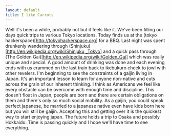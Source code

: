 ```yaml
---
layout: default
title: I like Carrots
---
```


Well it's been a while, probably not but it feels like it. We've been filling our days quick trips to various Tokyo locations. Today finds us at the (tokyo hackerspace)[http://tokyohackerspace.org] for a BBQ.
Last night was spent drunkenly wandering through (Shinjuku)[http://en.wikipedia.org/wiki/Shinjuku,_Tokyo] and a quick pass through (The Golden Gai)[http://en.wikipedia.org/wiki/Golden_Gai] which was really unique and special. A good amount of drinking was done and each evening ends with us crammed on the last train back to ikebukuro cheek to jowl with other revelers. I'm beginning to see the constraints of a gaijin living in Japan.
It's an important lesson to learn for anyone non-native and cuts across the grain of our inherent thinking. I think as Americans we feel like every obstacle can be overcome with enough time and discipline. This doesn't float in Japan, people are born and there are certain obligations on them and there's only so much social mobility. As a gaijin, you could speak perfect japanese, be married to a japanese native even have kids born here but you will still be gaijin. Accepting this and getting over it is the quickest way to start enjoying japan. The future holds a trip to Osaka and possibly Hokkaido. Time is passing quickly and I hope we'll have time to see everything.
